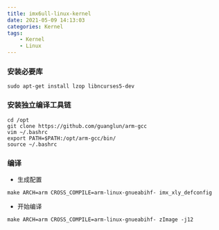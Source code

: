 ```yaml
---
title: imx6ull-linux-kernel
date: 2021-05-09 14:13:03
categories: Kernel
tags: 
    - Kernel
    - Linux 
---
```


### 安装必要库
```
sudo apt-get install lzop libncurses5-dev
```
### 安装独立编译工具链
```
cd /opt
git clone https://github.com/guanglun/arm-gcc
vim ~/.bashrc
export PATH=$PATH:/opt/arm-gcc/bin/
source ~/.bashrc
```

### 编译

* 生成配置  

```
make ARCH=arm CROSS_COMPILE=arm-linux-gnueabihf- imx_xly_defconfig
```

* 开始编译  

```
make ARCH=arm CROSS_COMPILE=arm-linux-gnueabihf- zImage -j12
```